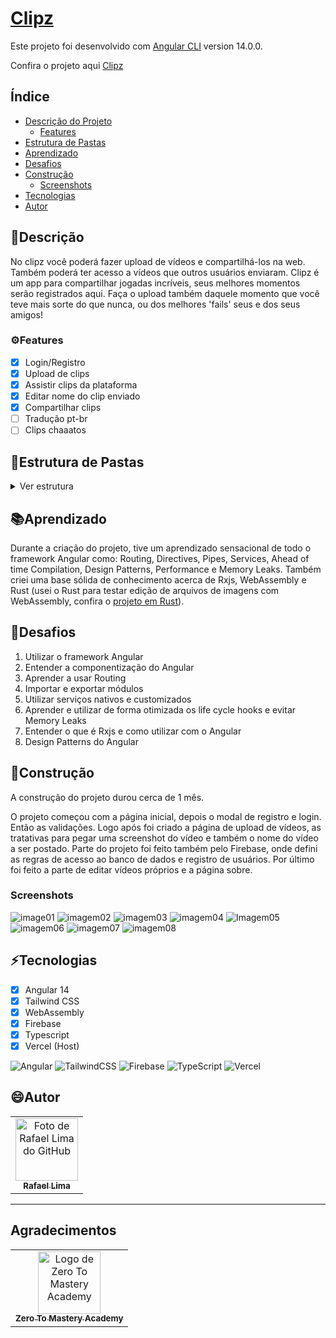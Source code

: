 # [Clipz](https://best-playz-clipz.vercel.app/)

Este projeto foi desenvolvido com [Angular CLI](https://github.com/angular/angular-cli) version 14.0.0.

Confira o projeto aqui [Clipz](https://best-playz-clipz.vercel.app/)

## Índice

- [Descrição do Projeto](#descrição)
  - [Features](#features)
- [Estrutura de Pastas](#estrutura-de-pastas)
- [Aprendizado](#aprendizado)
- [Desafios](#desafios)
- [Construção](#construção)
  - [Screenshots](#screenshots)
- [Tecnologias](#tecnologias)
- [Autor](#autor)

## 📝Descrição

No clipz você poderá fazer upload de vídeos e compartilhá-los na web. Também poderá ter acesso a vídeos que outros usuários enviaram.
Clipz é um app para compartilhar jogadas incríveis, seus melhores momentos serão registrados aqui. Faça o upload também daquele momento que você teve mais sorte do que nunca, ou dos melhores 'fails' seus e dos seus amigos!

### ⚙Features

- [x] Login/Registro
- [x] Upload de clips
- [x] Assistir clips da plataforma
- [x] Editar nome do clip enviado
- [x] Compartilhar clips
- [ ] Tradução pt-br
- [ ] Clips chaaatos

## 📂Estrutura de Pastas

<details>
<summary style="font-size:14px">Ver estrutura</summary>
  

```markdown
📦src
 ┣ 📂app
 ┃ ┣ 📂about
 ┃ ┃ ┣ 📜about.component.html
 ┃ ┃ ┣ 📜about.component.scss
 ┃ ┃ ┣ 📜about.component.spec.ts
 ┃ ┃ ┗ 📜about.component.ts
 ┃ ┣ 📂clip
 ┃ ┃ ┣ 📜clip.component.html
 ┃ ┃ ┣ 📜clip.component.scss
 ┃ ┃ ┣ 📜clip.component.spec.ts
 ┃ ┃ ┗ 📜clip.component.ts
 ┃ ┣ 📂clips-list
 ┃ ┃ ┣ 📜clips-list.component.html
 ┃ ┃ ┣ 📜clips-list.component.scss
 ┃ ┃ ┣ 📜clips-list.component.spec.ts
 ┃ ┃ ┗ 📜clips-list.component.ts
 ┃ ┣ 📂home
 ┃ ┃ ┣ 📜home.component.html
 ┃ ┃ ┣ 📜home.component.scss
 ┃ ┃ ┣ 📜home.component.spec.ts
 ┃ ┃ ┗ 📜home.component.ts
 ┃ ┣ 📂models
 ┃ ┃ ┣ 📜clip.model.ts
 ┃ ┃ ┗ 📜user.model.ts
 ┃ ┣ 📂nav
 ┃ ┃ ┣ 📜nav.component.html
 ┃ ┃ ┣ 📜nav.component.scss
 ┃ ┃ ┣ 📜nav.component.spec.ts
 ┃ ┃ ┗ 📜nav.component.ts
 ┃ ┣ 📂not-found
 ┃ ┃ ┣ 📜not-found.component.html
 ┃ ┃ ┣ 📜not-found.component.scss
 ┃ ┃ ┣ 📜not-found.component.spec.ts
 ┃ ┃ ┗ 📜not-found.component.ts
 ┃ ┣ 📂pipes
 ┃ ┃ ┣ 📜fb-timestamp.pipe.spec.ts
 ┃ ┃ ┗ 📜fb-timestamp.pipe.ts
 ┃ ┣ 📂services
 ┃ ┃ ┣ 📜auth.service.spec.ts
 ┃ ┃ ┣ 📜auth.service.ts
 ┃ ┃ ┣ 📜clip.service.spec.ts
 ┃ ┃ ┣ 📜clip.service.ts
 ┃ ┃ ┣ 📜ffmpeg.service.spec.ts
 ┃ ┃ ┣ 📜ffmpeg.service.ts
 ┃ ┃ ┣ 📜modal.service.spec.ts
 ┃ ┃ ┗ 📜modal.service.ts
 ┃ ┣ 📂shared
 ┃ ┃ ┣ 📂alert
 ┃ ┃ ┃ ┣ 📜alert.component.html
 ┃ ┃ ┃ ┣ 📜alert.component.scss
 ┃ ┃ ┃ ┣ 📜alert.component.spec.ts
 ┃ ┃ ┃ ┗ 📜alert.component.ts
 ┃ ┃ ┣ 📂directives
 ┃ ┃ ┃ ┣ 📜event-blocker.directive.spec.ts
 ┃ ┃ ┃ ┗ 📜event-blocker.directive.ts
 ┃ ┃ ┣ 📂input
 ┃ ┃ ┃ ┣ 📜input.component.html
 ┃ ┃ ┃ ┣ 📜input.component.scss
 ┃ ┃ ┃ ┣ 📜input.component.spec.ts
 ┃ ┃ ┃ ┗ 📜input.component.ts
 ┃ ┃ ┣ 📂modal
 ┃ ┃ ┃ ┣ 📜modal.component.html
 ┃ ┃ ┃ ┣ 📜modal.component.scss
 ┃ ┃ ┃ ┣ 📜modal.component.spec.ts
 ┃ ┃ ┃ ┗ 📜modal.component.ts
 ┃ ┃ ┣ 📂tab
 ┃ ┃ ┃ ┣ 📜tab.component.html
 ┃ ┃ ┃ ┣ 📜tab.component.scss
 ┃ ┃ ┃ ┣ 📜tab.component.spec.ts
 ┃ ┃ ┃ ┗ 📜tab.component.ts
 ┃ ┃ ┣ 📂tabs-container
 ┃ ┃ ┃ ┣ 📜tabs-container.component.html
 ┃ ┃ ┃ ┣ 📜tabs-container.component.scss
 ┃ ┃ ┃ ┣ 📜tabs-container.component.spec.ts
 ┃ ┃ ┃ ┗ 📜tabs-container.component.ts
 ┃ ┃ ┗ 📜shared.module.ts
 ┃ ┣ 📂user
 ┃ ┃ ┣ 📂auth-modal
 ┃ ┃ ┃ ┣ 📜auth-modal.component.html
 ┃ ┃ ┃ ┣ 📜auth-modal.component.scss
 ┃ ┃ ┃ ┣ 📜auth-modal.component.spec.ts
 ┃ ┃ ┃ ┗ 📜auth-modal.component.ts
 ┃ ┃ ┣ 📂login
 ┃ ┃ ┃ ┣ 📜login.component.html
 ┃ ┃ ┃ ┣ 📜login.component.scss
 ┃ ┃ ┃ ┣ 📜login.component.spec.ts
 ┃ ┃ ┃ ┗ 📜login.component.ts
 ┃ ┃ ┣ 📂register
 ┃ ┃ ┃ ┣ 📜register.component.html
 ┃ ┃ ┃ ┣ 📜register.component.scss
 ┃ ┃ ┃ ┣ 📜register.component.spec.ts
 ┃ ┃ ┃ ┗ 📜register.component.ts
 ┃ ┃ ┣ 📂validators
 ┃ ┃ ┃ ┣ 📜email-taken.spec.ts
 ┃ ┃ ┃ ┣ 📜email-taken.ts
 ┃ ┃ ┃ ┣ 📜register-validators.spec.ts
 ┃ ┃ ┃ ┗ 📜register-validators.ts
 ┃ ┃ ┗ 📜user.module.ts
 ┃ ┣ 📂video
 ┃ ┃ ┣ 📂edit
 ┃ ┃ ┃ ┣ 📜edit.component.html
 ┃ ┃ ┃ ┣ 📜edit.component.scss
 ┃ ┃ ┃ ┣ 📜edit.component.spec.ts
 ┃ ┃ ┃ ┗ 📜edit.component.ts
 ┃ ┃ ┣ 📂manage
 ┃ ┃ ┃ ┣ 📜manage.component.html
 ┃ ┃ ┃ ┣ 📜manage.component.scss
 ┃ ┃ ┃ ┣ 📜manage.component.spec.ts
 ┃ ┃ ┃ ┗ 📜manage.component.ts
 ┃ ┃ ┣ 📂pipes
 ┃ ┃ ┃ ┣ 📜safe-url.pipe.spec.ts
 ┃ ┃ ┃ ┗ 📜safe-url.pipe.ts
 ┃ ┃ ┣ 📂upload
 ┃ ┃ ┃ ┣ 📜upload.component.html
 ┃ ┃ ┃ ┣ 📜upload.component.scss
 ┃ ┃ ┃ ┣ 📜upload.component.spec.ts
 ┃ ┃ ┃ ┗ 📜upload.component.ts
 ┃ ┃ ┣ 📜video-routing.module.ts
 ┃ ┃ ┗ 📜video.module.ts
 ┃ ┣ 📜app-routing.module.ts
 ┃ ┣ 📜app.component.html
 ┃ ┣ 📜app.component.scss
 ┃ ┣ 📜app.component.spec.ts
 ┃ ┣ 📜app.component.ts
 ┃ ┗ 📜app.module.ts
 ┣ 📂assets
 ┃ ┣ 📂img
 ┃ ┃ ┗ 📜author_img.jpg
 ┃ ┣ 📂video
 ┃ ┃ ┗ 📜hero.webm
 ┃ ┗ 📜.gitkeep
 ┣ 📂environments
 ┃ ┣ 📜environment.prod.ts
 ┃ ┗ 📜environment.ts
 ┣ 📜favicon.ico
 ┣ 📜index.html
 ┣ 📜main.ts
 ┣ 📜polyfills.ts
 ┣ 📜styles.scss
 ┗ 📜test.ts
```

</details>

## 📚Aprendizado

Durante a criação do projeto, tive um aprendizado sensacional de todo o framework Angular como: Routing, Directives, Pipes, Services, Ahead of time Compilation, Design Patterns, Performance e Memory Leaks. Também criei uma base sólida de conhecimento acerca de Rxjs, WebAssembly e Rust (usei o Rust para testar edição de arquivos de imagens com WebAssembly, confira o [projeto em Rust](https://github.com/RafaZeero/ztm-rust-image-effects)).

## 🚀Desafios

1. Utilizar o framework Angular
2. Entender a componentização do Angular
3. Aprender a usar Routing
4. Importar e exportar módulos
5. Utilizar serviços nativos e customizados
6. Aprender e utilizar de forma otimizada os life cycle hooks e evitar Memory Leaks
7. Entender o que é Rxjs e como utilizar com o Angular
8. Design Patterns do Angular

## 🚧Construção

A construção do projeto durou cerca de 1 mês. 

O projeto começou com a página inicial, depois o modal de registro e login. Então as validações. Logo após foi criado a página de upload de vídeos, as tratativas para pegar uma screenshot do vídeo e também o nome do vídeo a ser postado. Parte do projeto foi feito também pelo Firebase, onde defini as regras de acesso ao banco de dados e registro de usuários. Por último foi feito a parte de editar vídeos próprios e a página sobre.

### Screenshots

![image01](https://github.com/RafaZeero/readme_template/blob/18e52a9ef43a9cdd554c8ec0fd40e3fbd38010a4/imgs/clipz_project/imagem01.PNG)
![imagem02](https://github.com/RafaZeero/readme_template/blob/18e52a9ef43a9cdd554c8ec0fd40e3fbd38010a4/imgs/clipz_project/imagem02.PNG)
![imagem03](https://github.com/RafaZeero/readme_template/blob/18e52a9ef43a9cdd554c8ec0fd40e3fbd38010a4/imgs/clipz_project/imagem03.PNG)
![imagem04](https://github.com/RafaZeero/readme_template/blob/18e52a9ef43a9cdd554c8ec0fd40e3fbd38010a4/imgs/clipz_project/imagem04.PNG)
![Imagem05](https://github.com/RafaZeero/readme_template/blob/18e52a9ef43a9cdd554c8ec0fd40e3fbd38010a4/imgs/clipz_project/imagem05.PNG)
![imagem06](https://github.com/RafaZeero/readme_template/blob/18e52a9ef43a9cdd554c8ec0fd40e3fbd38010a4/imgs/clipz_project/imagem06.PNG)
![imagem07](https://github.com/RafaZeero/readme_template/blob/18e52a9ef43a9cdd554c8ec0fd40e3fbd38010a4/imgs/clipz_project/imagem07.PNG)
![imagem08](https://github.com/RafaZeero/readme_template/blob/18e52a9ef43a9cdd554c8ec0fd40e3fbd38010a4/imgs/clipz_project/imagem08.PNG)

## ⚡Tecnologias

- [x] Angular 14
- [x] Tailwind CSS
- [x] WebAssembly
- [x] Firebase
- [x] Typescript
- [x] Vercel (Host)

![Angular](https://img.shields.io/badge/angular-%23DD0031.svg?style=for-the-badge&logo=angular&logoColor=white)
![TailwindCSS](https://img.shields.io/badge/tailwindcss-%2338B2AC.svg?style=for-the-badge&logo=tailwind-css&logoColor=white)
![Firebase](https://img.shields.io/badge/Firebase-039BE5?style=for-the-badge&logo=Firebase&logoColor=white)
![TypeScript](https://img.shields.io/badge/typescript-%23007ACC.svg?style=for-the-badge&logo=typescript&logoColor=white)
![Vercel](https://img.shields.io/badge/vercel-%23000000.svg?style=for-the-badge&logo=vercel&logoColor=white)

## 😄Autor 

<table>
  <tr>
    <td align="center">
      <a href="https://www.linkedin.com/in/rafael99ldm/">
        <img src="https://github.com/RafaZeero.png" width="100px;" alt="Foto de Rafael Lima do GitHub"/><br>
        <sub>
          <b>Rafael Lima</b>
        </sub>
      </a>
    </td>  
  </tr>
</table>

---
## Agradecimentos
<table>
  <tr>
    <td align="center">
      <a href="https://zerotomastery.io/">
        <img src="https://github.com/zero-to-mastery.png" width="100px;" alt="Logo de Zero To Mastery Academy"/><br>
        <sub>
          <b>Zero To Mastery Academy</b>
        </sub>
      </a>
    </td>
  </tr>
</table>

